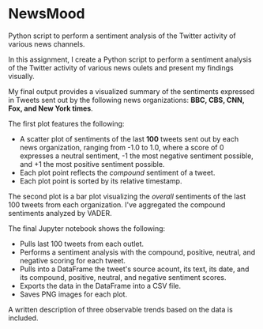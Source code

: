 # NewsMood
Python script to perform a sentiment analysis of the Twitter activity of various news channels.

In this assignment, I create a Python script to perform a sentiment analysis of the Twitter activity of various news oulets and present my findings visually.

My final output provides a visualized summary of the sentiments expressed in Tweets sent out by the following news organizations: __BBC, CBS, CNN, Fox, and New York times__.

The first plot features the following:

* A scatter plot of sentiments of the last __100__ tweets sent out by each news organization, ranging from -1.0 to 1.0, where a score of 0 expresses a neutral sentiment, -1 the most negative sentiment possible, and +1 the most positive sentiment possible.
* Each plot point reflects the _compound_ sentiment of a tweet.
* Each plot point is sorted by its relative timestamp.

The second plot is a bar plot visualizing the _overall_ sentiments of the last 100 tweets from each organization. I've aggregated the compound sentiments analyzed by VADER.

The final Jupyter notebook shows the following:

* Pulls last 100 tweets from each outlet.
* Performs a sentiment analysis with the compound, positive, neutral, and negative scoring for each tweet. 
* Pulls into a DataFrame the tweet's source acount, its text, its date, and its compound, positive, neutral, and negative sentiment scores.
* Exports the data in the DataFrame into a CSV file.
* Saves PNG images for each plot.

A written description of three observable trends based on the data is included. 

